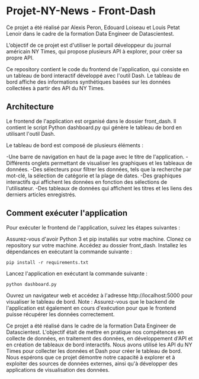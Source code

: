 # Projet-NY-News - Front-Dash
Ce projet a été réalisé par Alexis Peron, Edouard Loiseau et Louis Petat Lenoir dans le cadre de la formation Data Engineer de Datascientest.

L’objectif de ce projet est d'utiliser le portail développeur du journal américain NY Times, qui propose plusieurs API à explorer, pour créer sa propre API.

Ce repository contient le code du frontend de l'application, qui consiste en un tableau de bord interactif développé avec l'outil Dash. Le tableau de bord affiche des informations synthétiques basées sur les données collectées à partir des API du NY Times.

## Architecture
Le frontend de l'application est organisé dans le dossier front_dash. Il contient le script Python dashboard.py qui génère le tableau de bord en utilisant l'outil Dash.

Le tableau de bord est composé de plusieurs éléments :

-Une barre de navigation en haut de la page avec le titre de l'application.
-Différents onglets permettant de visualiser les graphiques et les tableaux de données.
-Des sélecteurs pour filtrer les données, tels que la recherche par mot-clé, la sélection de catégorie et la plage de dates.
-Des graphiques interactifs qui affichent les données en fonction des sélections de l'utilisateur.
-Des tableaux de données qui affichent les titres et les liens des derniers articles enregistrés.


## Comment exécuter l'application
Pour exécuter le frontend de l'application, suivez les étapes suivantes :

Assurez-vous d'avoir Python 3 et pip installés sur votre machine.
Clonez ce repository sur votre machine.
Accédez au dossier front_dash.
Installez les dépendances en exécutant la commande suivante :
```
pip install -r requirements.txt
```
Lancez l'application en exécutant la commande suivante :
```
python dashboard.py
```

Ouvrez un navigateur web et accédez à l'adresse http://localhost:5000 pour visualiser le tableau de bord.
Note : Assurez-vous que le backend de l'application est également en cours d'exécution pour que le frontend puisse récupérer les données correctement.

Ce projet a été réalisé dans le cadre de la formation Data Engineer de Datascientest. L'objectif était de mettre en pratique nos compétences en collecte de données, en traitement des données, en développement d'API et en création de tableaux de bord interactifs.
Nous avons utilisé les API du NY Times pour collecter les données et Dash pour créer le tableau de bord. 
Nous espérons que ce projet démontre notre capacité à explorer et à exploiter des sources de données externes, ainsi qu'à développer des applications de visualisation des données.

